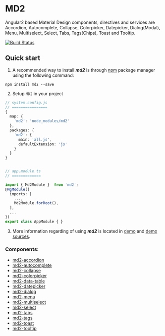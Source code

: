 # MD2

Angular2 based Material Design components, directives and services are Accordion, Autocomplete, Collapse, Colorpicker, Datepicker, Dialog(Modal), Menu, Multiselect, Select, Tabs, Tags(Chips), Toast and Tooltip.

[![Build Status](https://travis-ci.org/Promact/md2.svg?branch=master)](https://travis-ci.org/Promact/md2)

## Quick start

1. A recommended way to install ***md2*** is through [npm](https://www.npmjs.com/package/md2) package manager using the following command:

  `npm install md2 --save`

2. Setup `MD2` in your project
```ts
// system.config.js
// ================
{
  map: {
    'md2': 'node_modules/md2'
  },
  packages: {
    'md2': {
      main: 'all.js',
      defaultExtension: 'js'
    }
  }
}


// app.module.ts
// =============

import { Md2Module }  from 'md2';
@NgModule({
  imports: [
    ...,
    Md2Module.forRoot(),
  ],
  ...
})
export class AppModule { }

```

3. More information regarding of using ***md2*** is located in
  [demo](http://code.promactinfo.com/md2) and [demo sources](https://github.com/Promact/md2/tree/master/src/demo-app).


### Components:

- [md2-accordion](https://github.com/Promact/md2/tree/master/src/lib/accordion)
- [md2-autocomplete](https://github.com/Promact/md2/tree/master/src/lib/autocomplete)
- [md2-collapse](https://github.com/Promact/md2/tree/master/src/lib/collapse)
- [md2-colorpicker](https://github.com/Promact/md2/tree/master/src/lib/colorpicker)
- [md2-data-table](https://github.com/Promact/md2/tree/master/src/lib/data-table)
- [md2-datepicker](https://github.com/Promact/md2/tree/master/src/lib/datepicker)
- [md2-dialog](https://github.com/Promact/md2/tree/master/src/lib/dialog)
- [md2-menu](https://github.com/Promact/md2/tree/master/src/lib/menu)
- [md2-multiselect](https://github.com/Promact/md2/tree/master/src/lib/multiselect)
- [md2-select](https://github.com/Promact/md2/tree/master/src/lib/select)
- [md2-tabs](https://github.com/Promact/md2/tree/master/src/lib/tabs)
- [md2-tags](https://github.com/Promact/md2/tree/master/src/lib/tags)
- [md2-toast](https://github.com/Promact/md2/tree/master/src/lib/toast)
- [md2-tooltip](https://github.com/Promact/md2/tree/master/src/lib/tooltip)
